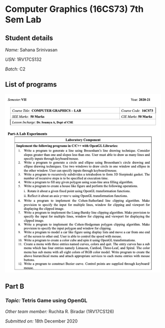 # Computer Graphics (16CS73) 7th Sem Lab

## Student details

_Name:_ Sahana Srinivasan

_USN:_ 1RV17CS132

_Batch:_ C2

## List of programs

![List of programs](list_of_programs.png)

## Part B

### _Topic:_ Tetris Game using OpenGL

_Other team member:_  Ruchita R. Biradar (1RV17CS126)

_Submitted on:_ 18th December 2020

